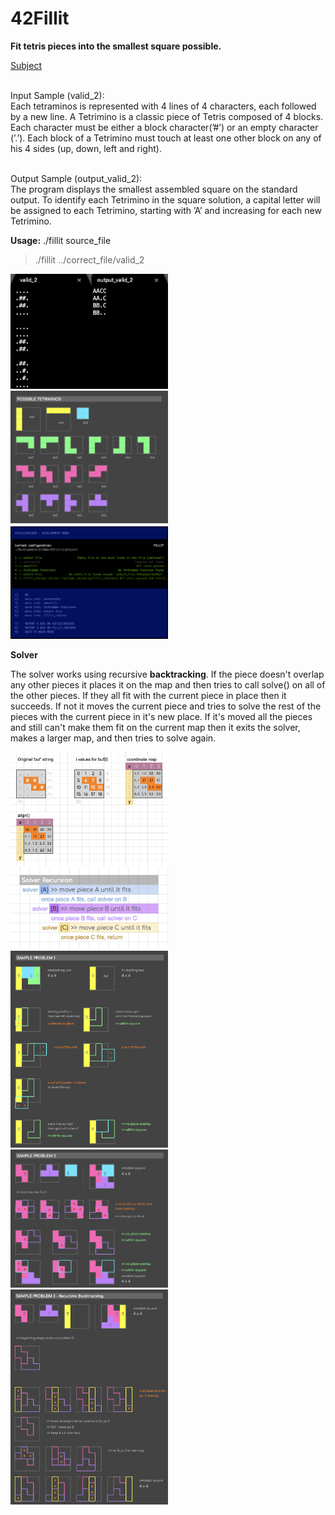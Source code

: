 # 42Fillit
**Fit tetris pieces into the smallest square possible.**

[Subject](fillit.en.pdf)

<br>Input Sample (valid_2):</br>
Each tetraminos is represented with 4 lines of 4 characters, each followed by a new line. A Tetrimino is a classic piece of Tetris composed of 4 blocks. Each character must be either a block character(’#’) or an empty character (’.’). Each block of a Tetrimino must touch at least one other block on any of his 4 sides (up, down, left and right).

<br>Output Sample (output_valid_2):</br>
The program displays the smallest assembled square on the standard output. To identify each Tetrimino in the square solution, a capital letter will be assigned to each Tetrimino, starting with ’A’ and increasing for each new Tetrimino.

**Usage:** ./fillit source_file
> ./fillit ../correct_file/valid_2
 
<img src="screenshots/input.png" height="50%" width="50%">

<img src="screenshots/possible_tetriminos.png" height="50%" width="50%">

<img src="screenshots/42FileChecker.png" height="50%" width="50%">

**Solver**

The solver works using recursive **backtracking**. If the piece doesn't overlap any other pieces it places it on the map and then tries to call solve() on all of the other pieces. If they all fit with the current piece in place then it succeeds. If not it moves the current piece and tries to solve the rest of the pieces with the current piece in it's new place. If it's moved all the pieces and still can't make them fit on the current map then it exits the solver, makes a larger map, and then tries to solve again.

<img src="screenshots/matrix.png" height="50%" width="50%">
<img src="screenshots/solver.png" height="50%" width="50%">
<img src="screenshots/problem_1.png" height="50%" width="50%">
<img src="screenshots/problem_2.png" height="50%" width="50%">
<img src="screenshots/backtracking_algorithm.png" height="50%" width="50%">
